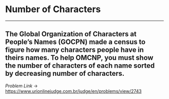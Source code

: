 # Number of Characters
---
 **The Global Organization of Characters at People’s Names (GOCPN) made a census to figure how many characters people have in theirs names. To help OMCNP, you must show the number of characters of each name sorted by decreasing number of characters.**
---
*Problem Link* -> https://www.urionlinejudge.com.br/judge/en/problems/view/2743
